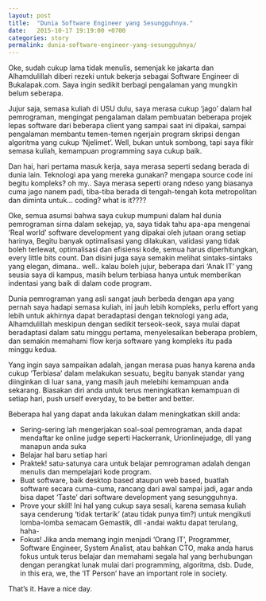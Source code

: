 ```yaml
---
layout: post
title:  "Dunia Software Engineer yang Sesungguhnya."
date:   2015-10-17 19:19:00 +0700
categories: story
permalink: dunia-software-engineer-yang-sesungguhnya/
---
```


Oke, sudah cukup lama tidak menulis, semenjak ke jakarta dan Alhamdulillah diberi rezeki untuk bekerja sebagai Software Engineer di Bukalapak.com. Saya ingin sedikit berbagi pengalaman yang mungkin belum seberapa.

Jujur saja, semasa kuliah di USU dulu, saya merasa cukup ‘jago’ dalam hal pemrograman, mengingat pengalaman dalam pembuatan beberapa projek lepas software dari beberapa client yang sampai saat ini dipakai, sampai pengalaman membantu temen-temen ngerjain program skripsi dengan algoritma yang cukup ‘Njelimet’. Well, bukan untuk sombong, tapi saya fikir semasa kuliah, kemampuan programming saya cukup baik.

Dan hai, hari pertama masuk kerja, saya merasa seperti sedang berada di dunia lain. Teknologi apa yang mereka gunakan? mengapa source code ini begitu kompleks? oh my.. Saya merasa seperti orang ndeso yang biasanya cuma jago nanem padi, tiba-tiba berada di tengah-tengah kota metropolitan dan diminta untuk… coding? what is it????

Oke, semua asumsi bahwa saya cukup mumpuni dalam hal dunia pemrograman sirna dalam sekejap, ya, saya tidak tahu apa-apa mengenai ‘Real world’ software development yang dipakai oleh jutaan orang setiap harinya, Begitu banyak optimalisasi yang dilakukan, validasi yang tidak boleh terlewat, optimalisasi  dan efisiensi kode, semua harus diperhitungkan, every little bits count. Dan disini juga saya semakin melihat sintaks-sintaks yang elegan, dimana.. well.. kalau boleh jujur, beberapa dari ‘Anak IT’ yang seusia saya di kampus, masih belum terbiasa hanya untuk memberikan indentasi yang baik di dalam code program.

Dunia pemrograman yang asli sangat jauh berbeda dengan apa yang pernah saya hadapi semasa kuliah, ini jauh lebih kompleks, perlu effort yang lebih untuk akhirnya dapat beradaptasi dengan teknologi yang ada, Alhamdulillah meskipun dengan sedikit terseok-seok, saya mulai dapat beradaptasi dalam satu minggu pertama, menyelesaikan beberapa problem, dan semakin memahami flow kerja software yang kompleks itu pada minggu kedua.

Yang ingin saya sampaikan adalah, jangan merasa puas hanya karena anda cukup ‘Terbiasa’ dalam melakukan sesuatu, begitu banyak standar yang diinginkan di luar sana, yang masih jauh melebihi kemampuan anda sekarang. Biasakan diri anda untuk terus meningkatkan kemampuan di setiap hari, push urself everyday, to be better and better.

Beberapa hal yang dapat anda lakukan dalam meningkatkan skill anda:

- Sering-sering lah mengerjakan soal-soal pemrograman, anda dapat mendaftar ke online judge seperti Hackerrank, Urionlinejudge, dll yang manapun anda suka
- Belajar hal baru setiap hari
- Praktek! satu-satunya cara untuk belajar pemrograman adalah dengan menulis dan mempelajari kode program.
- Buat software, baik desktop based ataupun web based, buatlah software secara cuma-cuma, rancang dari awal sampai jadi, agar anda bisa dapet ‘Taste’ dari software development yang sesungguhnya.
- Prove your skill! Ini hal yang cukup saya sesali, karena semasa kuliah saya cenderung ‘tidak tertarik’ (atau tidak punya tim?) untuk mengikuti lomba-lomba semacam Gemastik, dll -andai waktu dapat terulang, haha-
- Fokus! Jika anda memang ingin menjadi ‘Orang IT’, Programmer, Software Engineer, System Analist, atau bahkan CTO, maka anda harus fokus untuk terus belajar dan memahami segala hal yang berhubungan dengan perangkat lunak mulai dari programming, algoritma, dsb. Dude, in this era, we, the ‘IT Person’ have an important role in society.

That’s it. Have a nice day.

